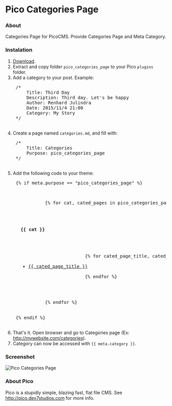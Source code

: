 # Pico Categories Page

### About
Categories Page for PicoCMS. Provide Categories Page and Meta Category.

### Instalation
1. [Download](https://github.com/julindra/pico_categories_page/archive/master.zip).
2. Extract and copy folder `pico_categories_page` to your Pico `plugins` folder.
3. Add a category to your post. Example:
	<pre>
	/*
		Title: Third Day
		Description: Third day. Let's be happy
		Author: Renhard Julindra
		Date: 2015/11/4 21:00
		Category: My Story
	*/
	</pre>
4. Create a page named `categories.md`, and fill with:
	<pre>
	/*
		Title: Categories
		Purpose: pico_categories_page
	*/
	</pre>
5. Add the following code to your theme:
	<pre>
	{% if meta.purpose == "pico_categories_page" %}
		<ul style="list-style-type: none;">
			{% for cat, cated_pages in pico_categories_page %}
				<li>
					<h4><b>{{ cat }}</b></h4>
					<ul>
						{% for cated_page_title, cated_page_link in cated_pages %}
							<li><a href="{{ cated_page_link }}">{{ cated_page_title }}</a></li>
						{% endfor %}
					</ul>
				</li>
			{% endfor %}
		</ul>
	{% endif %}
	</pre>
6. That's it. Open browser and go to Categories page (Ex: http://mywebsite.com/categories).
7. Category can now be accessed with `{{ meta.category }}`.

### Screenshot
<img src="http://renhard.net/github/pico_categories_page/pico_categories_page.png" alt="Pico Categories Page">

### About Pico
Pico is a stupidly simple, blazing fast, flat file CMS. See http://pico.dev7studios.com for more info.
